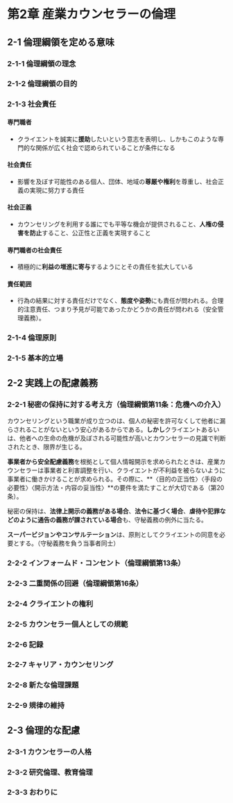 # 第2章 産業カウンセラーの倫理
## 2-1 倫理綱領を定める意味
### 2-1-1 倫理綱領の理念


### 2-1-2 倫理綱領の目的


### 2-1-3 社会責任
#### 専門職者

- クライエントを誠実に**援助**したいという意志を表明し、しかもこのような専門的な関係が広く社会で認められていることが条件になる

#### 社会責任

- 影響を及ぼす可能性のある個人、団体、地域の**尊厳や権利**を尊重し、社会正義の実現に努力する責任

#### 社会正義

- カウンセリングを利用する誰にでも平等な機会が提供されること、**人権の侵害を防止**すること、公正性と正義を実現すること

#### 専門職者の社会責任

- 積極的に**利益の増進に寄与**するようにとその責任を拡大している

#### 責任範囲

- 行為の結果に対する責任だけでなく、**態度や姿勢**にも責任が問われる。合理的注意責任、つまり予見が可能であったかどうかの責任が問われる（安全管理義務）。

### 2-1-4 倫理原則


### 2-1-5 基本的立場


## 2-2 実践上の配慮義務
### 2-2-1 秘密の保持に対する考え方（倫理綱領第11条：危機への介入）

カウンセリングという職業が成り立つのは、個人の秘密を許可なくして他者に漏らされることがないという安心があるからである。**しかし**クライエントあるいは、他者への生命の危機が及ぼされる可能性が高いとカウンセラーの見識で判断されたとき、限界が生じる。

**事業者から安全配慮義務**を根拠として個人情報開示を求められたときは、産業カウンセラーは事業者と利害調整を行い、クライエントが不利益を被らないように事業者に働きかけることが求められる。その際に、**〈目的の正当性〉〈手段の必要性〉〈開示方法・内容の妥当性〉**の要件を満たすことが大切である（第20条）。

秘密の保持は、**法律上開示の義務がある場合**、**法令に基づく場合**、**虐待や犯罪などのように通告の義務が課されている場合**も、守秘義務の例外に当たる。

**スーパービジョンやコンサルテーション**は、原則としてクライエントの同意を必要とする。（守秘義務を負う当事者同士）

### 2-2-2 インフォームド・コンセント（倫理綱領第13条）


### 2-2-3 二重関係の回避（倫理綱領第16条）


### 2-2-4 クライエントの権利


### 2-2-5 カウンセラー個人としての規範


### 2-2-6 記録


### 2-2-7 キャリア・カウンセリング


### 2-2-8 新たな倫理課題


### 2-2-9 規律の維持


## 2-3 倫理的な配慮
### 2-3-1 カウンセラーの人格


### 2-3-2 研究倫理、教育倫理


### 2-3-3 おわりに

